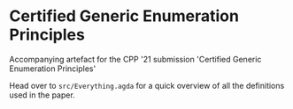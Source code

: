 # Certified Generic Enumeration Principles

Accompanying artefact for the CPP '21 submission 'Certified Generic Enumeration Principles'

Head over to `src/Everything.agda` for a quick overview of all the definitions used in the paper. 

